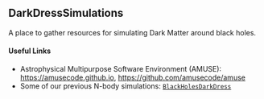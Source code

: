 ## DarkDressSimulations

A place to gather resources for simulating Dark Matter around black holes.




#### Useful Links

 - Astrophysical Multipurpose Software Environment (AMUSE): https://amusecode.github.io, https://github.com/amusecode/amuse  
 - Some of our previous N-body simulations: [`BlackHolesDarkDress`](https://github.com/bradkav/BlackHolesDarkDress)

